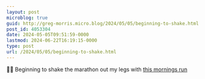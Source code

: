 ```yaml
---
layout: post
microblog: true
guid: http://greg-morris.micro.blog/2024/05/05/beginning-to-shake.html
post_id: 4053304
date: 2024-05-05T09:51:59-0000
lastmod: 2024-06-22T16:19:15-0000
type: post
url: /2024/05/05/beginning-to-shake.html
---
```

🏃‍♂️ Beginning to shake the marathon out my legs with [this mornings run](https://strava.app.link/uTYMTjXDlJb)
